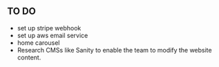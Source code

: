 ## TO DO

- set up stripe webhook
- set up aws email service
- home carousel
- Research CMSs like Sanity to enable the team to modify the website content.
